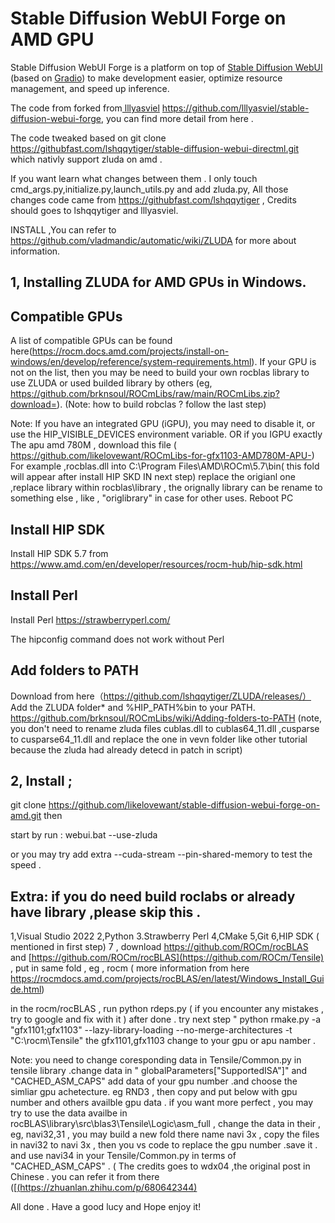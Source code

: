 

# Stable Diffusion WebUI Forge on AMD GPU

Stable Diffusion WebUI Forge is a platform on top of [Stable Diffusion WebUI](https://github.com/AUTOMATIC1111/stable-diffusion-webui) (based on [Gradio](https://www.gradio.app/)) to make development easier, optimize resource management, and speed up inference.

The code from forked from[ lllyasviel](https://github.com/lllyasviel/stable-diffusion-webui-forge) https://github.com/lllyasviel/stable-diffusion-webui-forge, you can find more detail from here .

The code tweaked based on git clone https://githubfast.com/lshqqytiger/stable-diffusion-webui-directml.git which nativly support zluda on amd .

If you want learn what changes between them . I only touch cmd_args.py,initialize.py,launch_utils.py and add zluda.py, All those changes code came  from https://githubfast.com/lshqqytiger , Credits should goes to lshqqytiger and lllyasviel.

INSTALL ,You can refer to https://github.com/vladmandic/automatic/wiki/ZLUDA for more about information.

## 1, Installing ZLUDA for AMD GPUs in Windows.

## Compatible GPUs
A list of compatible GPUs can be found here(https://rocm.docs.amd.com/projects/install-on-windows/en/develop/reference/system-requirements.html). If your GPU is not on the list, then you may be need to build your own rocblas library to use ZLUDA or used builded library by others (eg, https://github.com/brknsoul/ROCmLibs/raw/main/ROCmLibs.zip?download=).
(Note: how to build robclas ? follow the last step)

Note: If you have an integrated GPU (iGPU), you may need to disable it, or use the HIP_VISIBLE_DEVICES environment variable. OR if you IGPU exactly The apu amd 780M , download this file ( https://github.com/likelovewant/ROCmLibs-for-gfx1103-AMD780M-APU-)
For example ,rocblas.dll into C:\Program Files\AMD\ROCm\5.7\bin( this fold will appear after install HIP SKD  IN next step) replace the origianl one ,replace library within rocblas\library , the orignally library can be rename to something else , like , "origlibrary" in case for other uses. Reboot PC

## Install HIP SDK
Install HIP SDK 5.7 from https://www.amd.com/en/developer/resources/rocm-hub/hip-sdk.html

## Install Perl
Install Perl https://strawberryperl.com/

The hipconfig command does not work without Perl

## Add folders to PATH
Download from here（https://github.com/lshqqytiger/ZLUDA/releases/）
Add the ZLUDA folder* and %HIP_PATH%bin to your PATH.
https://github.com/brknsoul/ROCmLibs/wiki/Adding-folders-to-PATH
(note, you don't need to rename zluda files cublas.dll to cublas64_11.dll ,cusparse to cusparse64_11.dll and replace the one in vevn folder like other tutorial because the zluda had already detecd in patch in script)

## 2, Install ;

git clone https://github.com/likelovewant/stable-diffusion-webui-forge-on-amd.git
then


start by run : webui.bat --use-zluda



or you may try add extra --cuda-stream --pin-shared-memory  to test the speed .


## Extra: if you do need build roclabs or already have library ,please skip this .
1,Visual Studio 2022
2,Python
3.Strawberry Perl
4,CMake
5,Git
6,HIP SDK ( mentioned in first step)
7 , download https://github.com/ROCm/rocBLAS and [https://github.com/ROCm/rocBLAS](https://github.com/ROCm/Tensile) , put in same fold , eg , rocm ( more information from here https://rocmdocs.amd.com/projects/rocBLAS/en/latest/Windows_Install_Guide.html)

in the rocm/rocBLAS , run python rdeps.py ( if you encounter any mistakes , try to google and fix with it )
after done . try next step " python rmake.py -a "gfx1101;gfx1103" --lazy-library-loading --no-merge-architectures -t "C:\rocm\Tensile" the gfx1101,gfx1103 change  to your gpu or apu namber .

Note: you need to change coresponding data in Tensile/Common.py in tensile library .change data in " globalParameters["SupportedISA"]" and "CACHED_ASM_CAPS" add data of your gpu number .and choose the simliar gpu achetecture. eg RND3 , then copy and put below with gpu number and others availble gpu data . if you want more perfect , you may try to use the data availbe in rocBLAS\library\src\blas3\Tensile\Logic\asm_full , change the data in their , eg, navi32,31 , you may build a new fold there name navi 3x , copy the files in navi32 to navi 3x , then you vs code to replace the gpu number .save it . and use navi34 in your  Tensile/Common.py in terms of  "CACHED_ASM_CAPS" .
( The credits goes to wdx04 ,the original post in Chinese . you can refer it from there ([[(https://zhuanlan.zhihu.com/p/680642344)](https://zhuanlan.zhihu.com/p/680642344] )

All done . Have a good lucy and Hope enjoy it!












